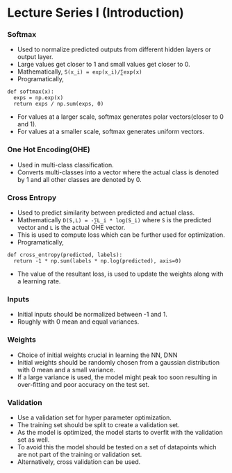 # Lecture Series I (Introduction)

### Softmax
* Used to normalize predicted outputs from 
different hidden layers or output layer.
* Large values get closer to 1 and small values get closer to 0.
* Mathematically, `S(x_i) = exp(x_i)/∑exp(x)`
* Programatically,
```
def softmax(x):
  exps = np.exp(x)
  return exps / np.sum(exps, 0)
```
* For values at a larger scale, softmax generates polar vectors(closer to 0 and 1).
* For values at a smaller scale, softmax generates uniform vectors.
 

### One Hot Encoding(OHE)
* Used in multi-class classification. 
* Converts multi-classes into a vector where the actual class is denoted by 1 and all other classes are denoted by 0.

### Cross Entropy
* Used to predict similarity between predicted and actual class.
* Mathematically `D(S,L) = -∑L_i * log(S_i)` where `S` is the predicted vector and `L` is the actual OHE vector.
* This is used to compute loss which can be further used for optimization.
* Programatically,
```
def cross_entropy(predicted, labels):
  return -1 * np.sum(labels * np.log(predicted), axis=0)
```
* The value of the resultant loss, is used to update the weights along with a learning rate.

### Inputs
* Initial inputs should be normalized between -1 and 1.  
* Roughly with 0 mean and equal variances.

### Weights
* Choice of initial weights crucial in learning the NN, DNN
* Initial weights should be randomly chosen from a gaussian distribution with 0 mean and a small variance.
* If a large variance is used, the model might peak too soon resulting in over-fitting and poor accuracy on the test set.
 
### Validation
* Use a validation set for hyper parameter optimization.
* The training set should be split to create a validation set.
* As the model is optimized, the model starts to overfit with the validation set as well.
* To avoid this the model should be tested on a set of datapoints which are not part of the training or validation set.
* Alternatively, cross validation can be used.
